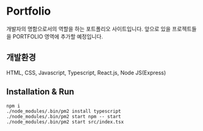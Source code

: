 # Portfolio
개발자의 명함으로서의 역할을 하는 포트폴리오 사이트입니다. 앞으로 있을 프로젝트들을 PORTFOLIO 영역에 추가할 예정입니다.

## 개발환경
HTML, CSS, Javascript, Typescript, React.js, Node JS(Express)

## Installation & Run
    npm i
    ./node_modules/.bin/pm2 install typescript
    ./node_modules/.bin/pm2 start npm -- start
    ./node_modules/.bin/pm2 start src/index.tsx

